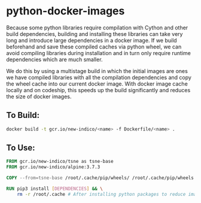 # python-docker-images

Because some python libraries require compilation with Cython and other build dependencies, building and installing these libraries can take very long and introduce large dependencies in a docker image. If we build beforehand and save these compiled caches via python wheel, we can avoid compiling libraries during installation and in turn only require runtime dependencies which are much smaller.

We do this by using a multistage build in which the initial images are ones we have compiled libraries with all the compilation dependencies and copy the wheel cache into our current docker image. With docker image cache locally and on codeship, this speeds up the build significantly and reduces the size of docker images.

## To Build:

```bash
docker build -t gcr.io/new-indico/<name> -f Dockerfile/<name> .
```

## To Use:

```Dockerfile
FROM gcr.io/new-indico/tsne as tsne-base
FROM gcr.io/new-indico/alpine:3.7.3

COPY --from=tsne-base /root/.cache/pip/wheels/ /root/.cache/pip/wheels

RUN pip3 install [DEPENDENCIES] && \
    rm -r /root/.cache # After installing python packages to reduce image size.
```
